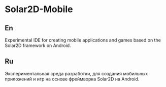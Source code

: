 # Solar2D-Mobile
## En
Experimental IDE for creating mobile applications and games based on the Solar2D framework on Android.
## Ru
Экспериментальная среда разработки, для создания мобильных приложений и игр на основе фреймворка Solar2D на Android.
